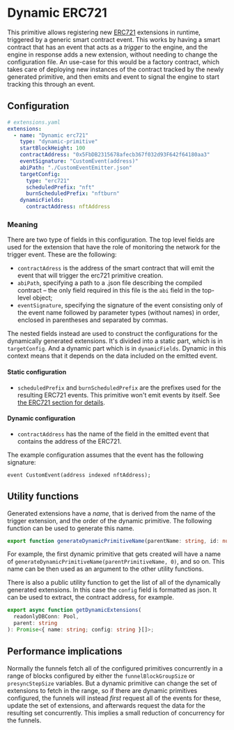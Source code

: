 # Dynamic ERC721

This primitive allows registering new [ERC721](ERC721) extensions in runtime,
triggered by a generic smart contract event. This works by having a smart
contract that has an event that acts as a *trigger* to the engine, and the
engine in response adds a new extension, without needing to change the
configuration file. An use-case for this would be a factory contract, which
takes care of deploying new instances of the contract tracked by the newly
generated primitive, and then emits and event to signal the engine to start
tracking this through an event.

## Configuration

```yaml
# extensions.yaml
extensions:
  - name: "Dynamic erc721"
    type: "dynamic-primitive"
    startBlockHeight: 100 
    contractAddress: "0x5FbDB2315678afecb367f032d93F642f64180aa3"
    eventSignature: "CustomEvent(address)"
    abiPath: "./CustomEventEmitter.json"
    targetConfig:
      type: "erc721"
      scheduledPrefix: "nft"
      burnScheduledPrefix: "nftburn"
    dynamicFields:
      contractAddress: nftAddress
```

### Meaning

There are two type of fields in this configuration. The top level fields are
used for the extension that have the role of monitoring the network for the
trigger event. These are the following:

- `contractAdress` is the address of the smart contract that will emit the event that will trigger the erc721 primitive creation.
- `abiPath`, specifying a path to a .json file describing the compiled contract
&ndash; the only field required in this file is the `abi` field in the top-level
object;
- `eventSignature`, specifying the signature of the event consisting only of the event name followed by parameter types (without names) in order, enclosed in parentheses and separated by commas.

The nested fields instead are used to construct the configurations for the
dynamically generated extensions. It's divided into a static part, which is in
`targetConfig`. And a dynamic part which is in `dynamicFields`. Dynamic in this
context means that it depends on the data included on the emitted event.

#### Static configuration

- `scheduledPrefix` and `burnScheduledPrefix` are the prefixes used for the
resulting ERC721 events. This primitive won't emit events by itself. See [the
ERC721 section for details](ERC721#meaning).

#### Dynamic configuration

- `contractAddress` has the name of the field in the emitted event that contains
the address of the ERC721.

The example configuration assumes that the event has the following signature:

```solidity
event CustomEvent(address indexed nftAddress);
```

## Utility functions

Generated extensions have a _name_, that is derived from the name of the trigger
extension, and the order of the dynamic primitive. The following function can be
used to generate this name.

```ts
export function generateDynamicPrimitiveName(parentName: string, id: number): string;
```

For example, the first dynamic primitive that gets created will have a name of
`generateDynamicPrimitiveName(parentPrimitiveName, 0)`, and so on. This name can be
then used as an argument to the other utility functions.

There is also a public utility function to get the list of all of the
dynamically generated extensions. In this case the `config` field is formatted
as json. It can be used to extract, the contract address, for example.

```ts
export async function getDynamicExtensions(
  readonlyDBConn: Pool,
  parent: string
): Promise<{ name: string; config: string }[]>;
```

## Performance implications

Normally the funnels fetch all of the configured primitives concurrently in a
range of blocks configured by either the `funnelBlockGroupSize` or
`presyncStepSize` variables. But a dynamic primitive can change the set of
extensions to fetch in the range, so if there are dynamic primitives configured,
the funnels will instead *first*  request all of the events for these, update
the set of extensions, and afterwards request the data for the resulting set
concurrently. This implies a small reduction of concurrency for the funnels.
